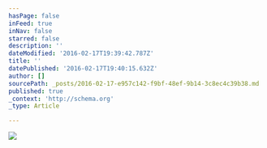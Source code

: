 ```yaml
---
hasPage: false
inFeed: true
inNav: false
starred: false
description: ''
dateModified: '2016-02-17T19:39:42.787Z'
title: ''
datePublished: '2016-02-17T19:40:15.632Z'
author: []
sourcePath: _posts/2016-02-17-e957c142-f9bf-48ef-9b14-3c8ec4c39b38.md
published: true
_context: 'http://schema.org'
_type: Article

---
```

![](https://the-grid-user-content.s3-us-west-2.amazonaws.com/edcd7b1c-0322-40af-a4ab-26b703f9d37e.jpg)